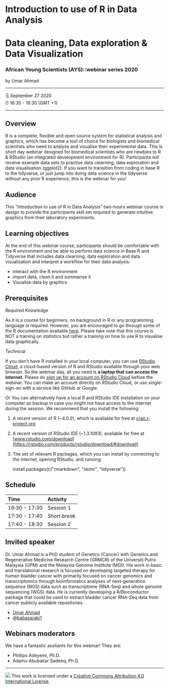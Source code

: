 Introduction to use of R in Data Analysis 
================

# Data cleaning, Data exploration & Data Visualization

### African Young Scientists (AYS)::webinar series 2020

by Umar Ahmad

-----

:spiral_calendar: September 27 2020  
:alarm_clock:     16:30 - 18:30 (GMT +1) 

-----

## Overview

R is a complete, flexible and open source system for statistical analysis and graphics, which has become a tool of choice for biologists and biomedical scientists who need to analyse and visualise their experimental data. This is short day webinar designed for biomedical scientists who are newbies to R & RStudio (an integrated development environment for R). Participants will receive example data sets to practise data clearning, data exploration and data visualisation (ggplot2). If you want to transition from coding in base R to the tidyverse, or just jump into doing data science in the tidyverse without any prior R experience, this is the webinar for you! 

## Audience
 
This "Introduction to use of R in Data Analysis" two-hours webinar course is design to provide the participants skill set required to generate intuitive graphics from their laboratory experiments. 

## Learning objectives

At the end of this webinar course, participants should be comfortable with the R environment and be able to perform data science in Base R and Tidyverse that includes data clearning, data exploration and data visualisation and interpret a workflow for their data analysis:

- interact with the R environment
- import data, clean it and summarise it
- Visualise data by graphics

## Prerequisites

_Required Knowledge_

As it is a course for beginners, no background in R or any programming language is required. However, you are encouraged to go through some of the R documentation available [here](https://cran.r-project.org/doc/manuals/r-release/R-intro.html). Please take note that this course is NOT a training on statistics but rather a training on how to use R to visualise data graphically.

_Technical_

If you don't have R installed in your local computer, you can use [RStudio Cloud](https://rstudio.cloud/), a cloud-based version of R and RStudio available through your web browser. So the webinar day, all you need is **a laptop that can access the internet**.  Please do [sign up for an account on RStudio Cloud](https://login.rstudio.cloud/register?redirect=https%3A%2F%2Fclient.login.rstudio.cloud%2Foauth%2Flogin%3Fshow_auth%3D0%26show_login%3D1%26show_setup%3D1) before the webinar. You can make an account directly on RStudio Cloud, or use single-sign-on with a service like GitHub or Google. 

Or You can alternatively have a local R and RStudio IDE installation on your computer as backup in case you might not have access to the internet during the session. We recommend that you install the following:
 
1. A recent version of R (~4.0.2), which is available for free at [cran.r-project.org](https://www.r-project.org)
2. A recent version of RStudio IDE (~1.3.1093), available for free at [www.rstudio.com/download](https://rstudio.com/products/rstudio/download/#download)
3. The set of relevant R packages, which you can install by connecting to the internet, opening RStudio, and running:  
 
    install.packages(c("rmarkdown", "skimr", "tidyverse")) 


## Schedule

| Time          | Activity         |
| :------------ | :--------------- |
| 16:30 - 17:30 | Session 1        |
| 17:30 - 17:40 | *Short break*   |
| 17:40 - 18:30 | Session 2        |

## Invited speaker 

Dr. Umar Ahmad is a PhD student of Genetics (Cancer) with Genetics and Regenerative Medicine Research Centre (GRMCR) of the Universiti Putra Malaysia (UPM) and the Malaysia Genome Institute (MGI). His work in basic and translational research is focused on developing targeted therapy for human bladder cancer with primarily focused on cancer genomics and transcriptomics through bioinformatics analyses of next-generation sequence (NGS) data such as transcriptome (RNA-Seq) and whole genome sequencing (WGS) data. He is currently developing a R/Bioconductor package that could be used to extract bladder cancer RNA-Seq data from cancer publicly available repositories.



-   [Umar Ahmad](https://github.com/babasaraki)
-   @[babasaraki1](https://twitter.com/babasaraki1)


## Webinars moderators

We have a fantastic assitants for this webinar! They are:

- Phillips Adeyemi, Ph.D. 
- Adamu Abubakar Sadeeq, Ph.D.

-----

![](https://i.creativecommons.org/l/by/4.0/88x31.png) This work is
licensed under a [Creative Commons Attribution 4.0 International
License](https://creativecommons.org/licenses/by/4.0/).
